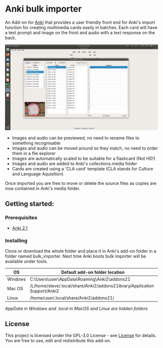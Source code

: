 # Anki bulk importer

An Add-on for [Anki](https://apps.ankiweb.net/) that provides a user friendly front end for Anki's import function for 
creating multimedia cards easily in batches. Each card will have a text prompt and image on the front and audio with a text 
response on the back.

![screenshot](icons/importer_screen.png)

- Images and audio can be previewed, no need to rename files to something recognisable
- Images and audio can be moved around so they match, no need to order them in a file explorer
- Images are automatically scaled to be suitable for a flashcard (Not HD!)
- Images and audio are added to Anki's collections.media folder
- Cards are created using a 'CLA card' template (CLA stands for Culture and Language Aquisition)

Once imported you are free to move or delete the source files as copies are now contained in Anki's media folder.

## Getting started:
### Prerequisites
- [Anki 2.1](https://apps.ankiweb.net/)

### Installing
Clone or download the whole folder and place it in Anki's add-on folder in a folder named bulk_importer. Next time Anki boots bulk importer will be
available under tools.

OS | Default add-on folder location
-- | --------------------------------
Windows | C:\Users\user\AppData\Roaming\Anki2\addons21
Mac OS  | /L/home/steve/.local/share/Anki2/addons21ibrary/Application Support/Anki2
Linux   | /home/user/.local/share/Anki2/addons21/

*AppData in Windows and .local in MacOS and Linux are hidden folders*

## License
This project is licensed under the GPL-3.0 License - see [License](https://github.com/stevetasticsteve/Anki_bulk_importer/blob/master/LICENSE)
for details.
You are free to use, edit and redistribute this add-on.